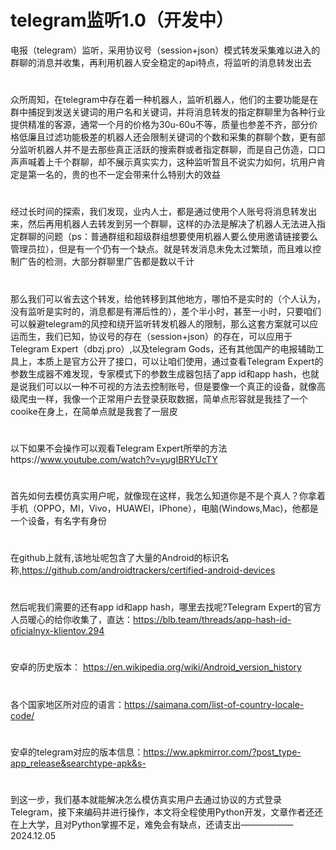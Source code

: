 # telegram监听1.0（开发中）
电报（telegram）监听，采用协议号（session+json）模式转发采集难以进入的群聊的消息并收集，再利用机器人安全稳定的api特点，将监听的消息转发出去

#
众所周知，在telegram中存在着一种机器人，监听机器人，他们的主要功能是在群中捕捉到发送关键词的用户名和关键词，并将消息转发的指定群聊里为各种行业提供精准的客源，通常一个月的价格为30u-60u不等，质量也参差不齐，部分价格低廉且过滤功能极差的机器人还会限制关键词的个数和采集的群聊个数，更有部分监听机器人并不是去那些真正活跃的搜索群或者指定群聊，而是自己仿造，口口声声喊着上千个群聊，却不展示真实实力，这种监听暂且不说实力如何，坑用户肯定是第一名的，贵的也不一定会带来什么特别大的效益
#
经过长时间的探索，我们发现，业内人士，都是通过使用个人账号将消息转发出来，然后再用机器人去转发到另一个群聊，这样的办法是解决了机器人无法进入指定群聊的问题（ps：普通群组和超级群组想要使用机器人要么使用邀请链接要么管理员拉），但是有一个仍有一个缺点。就是转发消息未免太过繁琐，而且难以控制广告的检测，大部分群聊里广告都是数以千计
#
那么我们可以省去这个转发，给他转移到其他地方，哪怕不是实时的（个人认为，没有监听是实时的，消息都是有滞后性的），差个半小时，甚至一小时，只要咱们可以躲避telegram的风控和绕开监听转发机器人的限制，那么这套方案就可以应运而生，我们已知，协议号的存在（session+json）的存在，可以应用于Telegram Expert（dbzj.pro）,以及telegram Gods，还有其他国产的电报辅助工具上，本质上是官方公开了接口，可以让咱们使用，通过查看Telegram Expert的参数生成器不难发现，专家模式下的参数生成器包括了app id和app hash，也就是说我们可以以一种不可视的方法去控制账号，但是要像一个真正的设备，就像高级爬虫一样，我像一个正常用户去登录获取数据，简单点形容就是我挂了一个cooike在身上，在简单点就是我套了一层皮
#
以下如果不会操作可以观看Telegram Expert所举的方法https://www.youtube.com/watch?v=yugIBRYUcTY
#
首先如何去模仿真实用户呢，就像现在这样，我怎么知道你是不是个真人？你拿着手机（OPPO，MI，Vivo，HUAWEI，IPhone），电脑(Windows,Mac)，他都是一个设备，有名字有身份
#
在github上就有,该地址呢包含了大量的Android的标识名称,https://github.com/androidtrackers/certified-android-devices
#
然后呢我们需要的还有app id和app hash，哪里去找呢?Telegram Expert的官方人员暖心的给你收集了，直达：https://blb.team/threads/app-hash-id-oficialnyx-klientov.294
#
安卓的历史版本： https://en.wikipedia.org/wiki/Android_version_history
#
各个国家地区所对应的语言：https://saimana.com/list-of-country-locale-code/
#
安卓的telegram对应的版本信息：https://ww.apkmirror.com/?post_type-app_release&searchtype-apk&s-
#
到这一步，我们基本就能解决怎么模仿真实用户去通过协议的方式登录Telegram，接下来编码并进行操作，本文将全程使用Python开发，文章作者还还在上大学，且对Python掌握不足，难免会有缺点，还请支出——————2024.12.05
